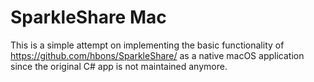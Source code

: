 # SparkleShare Mac

This is a simple attempt on implementing the basic functionality of https://github.com/hbons/SparkleShare/
as a native macOS application since the original C# app is not maintained anymore.

